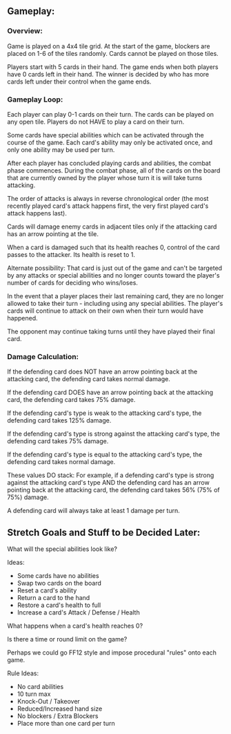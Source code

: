 ## Gameplay:

### Overview:

Game is played on a 4x4 tile grid. At the start of the game, blockers are placed
on 1-6 of the tiles randomly. Cards cannot be played on those tiles.

Players start with 5 cards in their hand.
The game ends when both players have 0 cards left in their hand.
The winner is decided by who has more cards left under their control when
the game ends.

### Gameplay Loop:

Each player can play 0-1 cards on their turn. The cards can be played on any
open tile. Players do not HAVE to play a card on their turn.

Some cards have special abilities which can be activated through the course
of the game. Each card's ability may only be activated once, and only one
ability may be used per turn.

After each player has concluded playing cards and abilities, the combat phase
commences. During the combat phase, all of the cards on the board that are
currently owned by the player whose turn it is will take turns attacking.

The order of attacks is always in reverse chronological order (the most 
recently played card's attack happens first, the very first played card's
attack happens last).

Cards will damage enemy cards in adjacent tiles only if the attacking card 
has an arrow pointing at the tile.

When a card is damaged such that its health reaches 0, control of the card
passes to the attacker. Its health is reset to 1.

Alternate possibility: That card is just out of the game and can't be targeted
by any attacks or special abilities and no longer counts toward the player's
number of cards for deciding who wins/loses.

In the event that a player places their last remaining card, they are no
longer allowed to take their turn - including using any special abilities. The
player's cards will continue to attack on their own when their turn would have
happened.

The opponent may continue taking turns until they have played their final card.

### Damage Calculation:

If the defending card does NOT have an arrow pointing back at the attacking card,
the defending card takes normal damage.

If the defending card DOES have an arrow pointing back at the attacking card,
the defending card takes 75% damage.

If the defending card's type is weak to the attacking card's type, the defending
card takes 125% damage.

If the defending card's type is strong against the attacking card's type, the
defending card takes 75% damage.

If the defending card's type is equal to the attacking card's type, the defending
card takes normal damage.

These values DO stack: For example, if a defending card's type is strong against
the attacking card's type AND the defending card has an arrow pointing back at the
attacking card, the defending card takes 56% (75% of 75%) damage.

A defending card will always take at least 1 damage per turn.

## Stretch Goals and Stuff to be Decided Later:

What will the special abilities look like?

Ideas:
- Some cards have no abilities
- Swap two cards on the board
- Reset a card's ability
- Return a card to the hand
- Restore a card's health to full
- Increase a card's Attack / Defense / Health

What happens when a card's health reaches 0?

Is there a time or round limit on the game?

Perhaps we could go FF12 style and impose procedural "rules" onto each game.

Rule Ideas:
- No card abilities
- 10 turn max
- Knock-Out / Takeover
- Reduced/Increased hand size
- No blockers / Extra Blockers
- Place more than one card per turn
